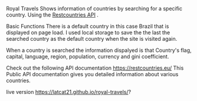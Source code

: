 Royal Travels
Shows information of countries by searching for a specific country. Using the [Restcountries API](https://restcountries.eu/) .

Basic Functions
There is a default country in this case Brazil that is displayed on page load. I used local storage to save the the last the searched country as the default country when the site is visited again.

When a country is searched the information dispalyed is that Country's flag, capital, language, region, population, currency and gini coefficient.

Check out the following API documentation https://restcountries.eu/ This Public API documentation gives you detailed information about various countries.

live version https://latcat21.github.io/royal-travels/?
